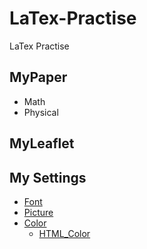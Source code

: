 # LaTex-Practise
LaTex Practise
## MyPaper
- Math
- Physical
## MyLeaflet
## My Settings
- [Font](My_Settings/Font)
- [Picture](My_Settings/Pic)
- [Color](My_Settings/Color)
  - [HTML_Color](My_Settings/Color/HTML_color.pdf)

